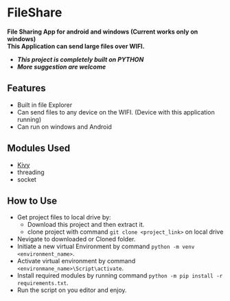 # FileShare
<b>File Sharing App for android and windows (Current works only on windows)</b><br/>
<b>This Application can send large files over WIFI.</b><br/>

- <b><i> This project is completely built on PYTHON</i></b>
- <b><i> More suggestion are welcome</i></b>

## Features
- Built in file Explorer
- Can send files to any device on the WIFI. (Device with this application running)
- Can run on windows and Android

## Modules Used
- <a href="https://kivy.org/#home" >Kivy</a>
- threading
- socket

## How to Use
- Get project files to local drive by: 
  - Download this project and then extract it.
  - clone project with command `git clone <project_link>` on local drive
- Nevigate to downloaded or Cloned folder.
- Initiate a new virtual Environment by command `python -m venv <environment_name>`.
- Activate virtual environment by command `<environmane_name>\Script\activate`.
- Install required modules by running command `python -m pip install -r requirements.txt`.
- Run the script on you editor and enjoy.
